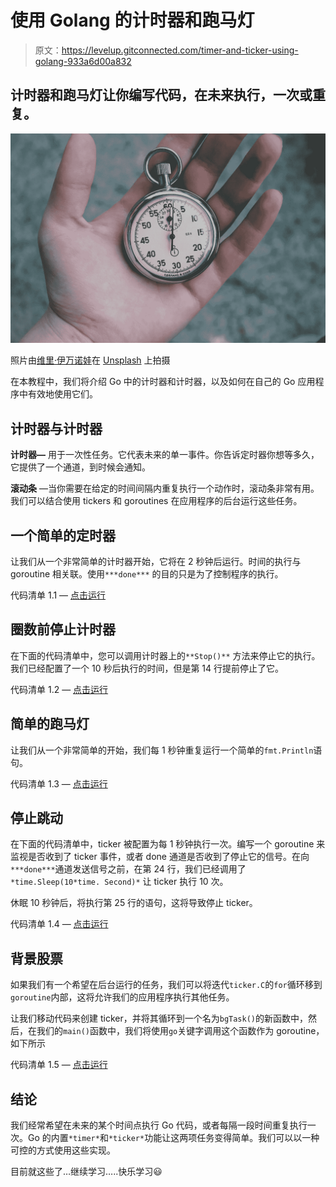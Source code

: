 # 使用 Golang 的计时器和跑马灯

> 原文：<https://levelup.gitconnected.com/timer-and-ticker-using-golang-933a6d00a832>

## 计时器和跑马灯让你编写代码，在未来执行，一次或重复。

![](img/67278a95e7a63fea5fd06de2b26b0da9.png)

照片由[维里·伊万诺娃](https://unsplash.com/@veri_ivanova?utm_source=unsplash&utm_medium=referral&utm_content=creditCopyText)在 [Unsplash](https://unsplash.com/s/photos/timer?utm_source=unsplash&utm_medium=referral&utm_content=creditCopyText) 上拍摄

在本教程中，我们将介绍 Go 中的计时器和计时器，以及如何在自己的 Go 应用程序中有效地使用它们。

## 计时器与计时器

**计时器—** 用于一次性任务。它代表未来的单一事件。你告诉定时器你想等多久，它提供了一个通道，到时候会通知。

**滚动条** —当你需要在给定的时间间隔内重复执行一个动作时，滚动条非常有用。我们可以结合使用 tickers 和 goroutines 在应用程序的后台运行这些任务。

## 一个简单的**定时器**

让我们从一个非常简单的计时器开始，它将在 2 秒钟后运行。时间的执行与 goroutine 相关联。使用`***done***` 的目的只是为了控制程序的执行。

代码清单 1.1 — [点击运行](https://play.golang.org/p/jOjaCsnUiZY)

## 圈数前停止计时器

在下面的代码清单中，您可以调用计时器上的`**Stop()**` 方法来停止它的执行。我们已经配置了一个 10 秒后执行的时间，但是第 14 行提前停止了它。

代码清单 1.2 — [点击运行](https://play.golang.org/p/FBIx6SxnaD1)

## 简单的跑马灯

让我们从一个非常简单的开始，我们每 1 秒钟重复运行一个简单的`fmt.Println`语句。

代码清单 1.3 — [点击运行](https://play.golang.org/p/G-F7ioT1vU8)

## 停止跳动

在下面的代码清单中，ticker 被配置为每 1 秒钟执行一次。编写一个 goroutine 来监视是否收到了 ticker 事件，或者 done 通道是否收到了停止它的信号。在向`***done***`通道发送信号之前，在第 24 行，我们已经调用了`*time.Sleep(10*time. Second)*` 让 ticker 执行 10 次。

休眠 10 秒钟后，将执行第 25 行的语句，这将导致停止 ticker。

代码清单 1.4 — [点击运行](https://play.golang.org/p/l1DUFYNk893)

## 背景股票

如果我们有一个希望在后台运行的任务，我们可以将迭代`ticker.C`的`for`循环移到`goroutine`内部，这将允许我们的应用程序执行其他任务。

让我们移动代码来创建 ticker，并将其循环到一个名为`bgTask()`的新函数中，然后，在我们的`main()`函数中，我们将使用`go`关键字调用这个函数作为 goroutine，如下所示

代码清单 1.5 — [点击运行](https://play.golang.org/p/V4KXntZkuVG)

## 结论

我们经常希望在未来的某个时间点执行 Go 代码，或者每隔一段时间重复执行一次。Go 的内置`*timer*`和`*ticker*`功能让这两项任务变得简单。我们可以以一种可控的方式使用这些实现。

目前就这些了…继续学习…..快乐学习😃